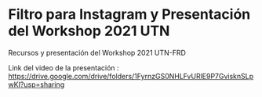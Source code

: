 # Filtro para Instagram y Presentación del Workshop 2021 UTN
Recursos y presentación del Workshop 2021 UTN-FRD

Link del video de la presentación : https://drive.google.com/drive/folders/1FyrnzGS0NHLFvURlE9P7GvisknSLpwKI?usp=sharing
